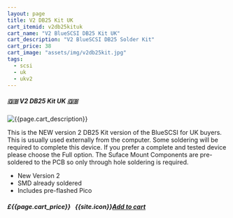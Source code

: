 ```yaml
---
layout: page
title: V2 DB25 Kit UK
cart_itemid: v2db25kituk
cart_name: "V2 BlueSCSI DB25 Kit UK"
cart_description: "V2 BlueSCSI DB25 Solder Kit"
cart_price: 38
cart_image: "assets/img/v2db25kit.jpg"
tags: 
  - scsi
  - uk
  - ukv2
---
```


##### 🇬🇧 V2 DB25 Kit UK 🇬🇧

![{{page.cart_description}}]({{page.cart_image}})

This is the NEW version 2 DB25 Kit version of the BlueSCSI for UK buyers. This is usually used externally from the computer. Some soldering will be required to complete this device. If you prefer a complete and tested device please choose the Full option. The Suface Mount Components are pre-soldered to the PCB so only through hole soldering is required.

* New Version 2
* SMD already soldered
* Includes pre-flashed Pico

##### £{{page.cart_price}} &nbsp; {{site.icon}}[Add to cart](/cart#{{page.cart_itemid}})